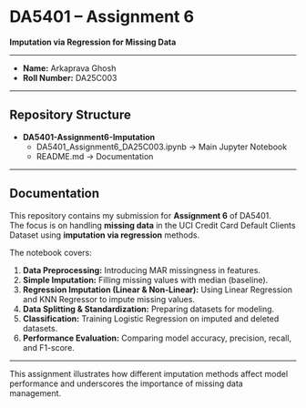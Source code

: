 # DA5401 – Assignment 6  
**Imputation via Regression for Missing Data**

---

- **Name:** Arkaprava Ghosh  
- **Roll Number:** DA25C003  

---

## Repository Structure

- **DA5401-Assignment6-Imputation**  
  - DA5401_Assignment6_DA25C003.ipynb → Main Jupyter Notebook  
  - README.md → Documentation  

---

## Documentation

This repository contains my submission for **Assignment 6** of DA5401.  
The focus is on handling **missing data** in the UCI Credit Card Default Clients Dataset using **imputation via regression** methods.

The notebook covers:  
1. **Data Preprocessing:** Introducing MAR missingness in features.  
2. **Simple Imputation:** Filling missing values with median (baseline).  
3. **Regression Imputation (Linear & Non-Linear):** Using Linear Regression and KNN Regressor to impute missing values.  
4. **Data Splitting & Standardization:** Preparing datasets for modeling.  
5. **Classification:** Training Logistic Regression on imputed and deleted datasets.  
6. **Performance Evaluation:** Comparing model accuracy, precision, recall, and F1-score.  

---

This assignment illustrates how different imputation methods affect model performance and underscores the importance of missing data management.
